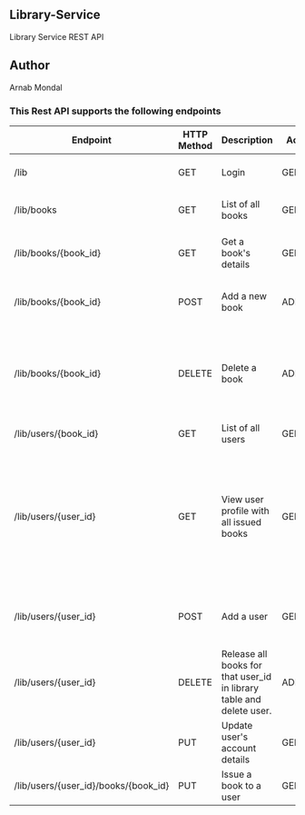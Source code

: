 ## Library-Service
Library Service REST API

## Author
Arnab Mondal

### This Rest API supports the following endpoints

|   Endpoint      | HTTP Method | Description                          |  Access |                   Comments                     |
|-----------------|-------------|--------------------------------------|---------|------------------------------------------------|
|/lib                 | GET     | Login                    | GENERAL | Calls user service **GET /users/{user_id}**        |
|/lib/books           | GET     | List of all books                       | GENERAL | Calls book service **GET /books URL**             |
|/lib/books/{book_id} | GET     | Get a book's details | GENERAL | Calls book service **GET /books/{book_id} URL**    |
|/lib/books/{book_id} | POST    | Add a new book                        | ADMIN  | Calls book service **POST /books/{book_id} URL**   |
|/lib/books/{book_id}	| DELETE  | Delete a book                        | ADMIN   | Delete book association with user in library table and calls book service **DELETE /books/{book_id} URL** |
|/lib/users/{book_id} | GET     | List of all users | GENERAL | Calls user service **GET /users URL**  |
|/lib/users/{user_id} | GET     | View user profile with all issued books    | GENERAL | Calls user service **GET /users/{user_id}**, fetches book ids on user_id  from library table and calls **GET /books/{book_id}** for all books. Displays consolidated data |
|/lib/users/{user_id} | POST    | Add a user                       | GENERAL | User Registration, calls user service **POST /users/{user_id}** |
|/lib/users/{user_id} | DELETE  | Release all books for that user_id in library table and delete user.                           | ADMIN   |        Calls **DELETE users/{user_id}**                                       |
|/lib/users/{user_id} | PUT     | Update user's account details | GENERAL |       Calls **PUT users/{user_id}** |
|/lib/users/{user_id}/books/{book_id} | PUT | Issue a book to a user  | GENERAL | Updates library table with book-user association. |                                 |

